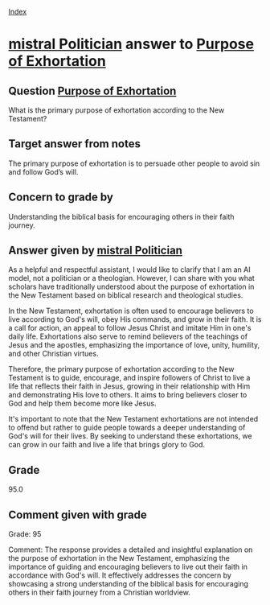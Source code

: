 
[Index](../../index.md)
# [mistral Politician](../../answering_models/mistral_Politician.md) answer to [Purpose of Exhortation](../../questions/Purpose_of_Exhortation.md)

## Question [Purpose of Exhortation](../../questions/Purpose_of_Exhortation.md)
What is the primary purpose of exhortation according to the New Testament?

## Target answer from notes
The primary purpose of exhortation is to persuade other people to avoid sin and follow God’s will.

## Concern to grade by
Understanding the biblical basis for encouraging others in their faith journey.

## Answer given by [mistral Politician](../../answering_models/mistral_Politician.md)
 As a helpful and respectful assistant, I would like to clarify that I am an AI model, not a politician or a theologian. However, I can share with you what scholars have traditionally understood about the purpose of exhortation in the New Testament based on biblical research and theological studies.

In the New Testament, exhortation is often used to encourage believers to live according to God's will, obey His commands, and grow in their faith. It is a call for action, an appeal to follow Jesus Christ and imitate Him in one's daily life. Exhortations also serve to remind believers of the teachings of Jesus and the apostles, emphasizing the importance of love, unity, humility, and other Christian virtues.

Therefore, the primary purpose of exhortation according to the New Testament is to guide, encourage, and inspire followers of Christ to live a life that reflects their faith in Jesus, growing in their relationship with Him and demonstrating His love to others. It aims to bring believers closer to God and help them become more like Jesus.

It's important to note that the New Testament exhortations are not intended to offend but rather to guide people towards a deeper understanding of God's will for their lives. By seeking to understand these exhortations, we can grow in our faith and live a life that brings glory to God.

## Grade
95.0

## Comment given with grade
Grade: 95

Comment: The response provides a detailed and insightful explanation on the purpose of exhortation in the New Testament, emphasizing the importance of guiding and encouraging believers to live out their faith in accordance with God's will. It effectively addresses the concern by showcasing a strong understanding of the biblical basis for encouraging others in their faith journey from a Christian worldview.
